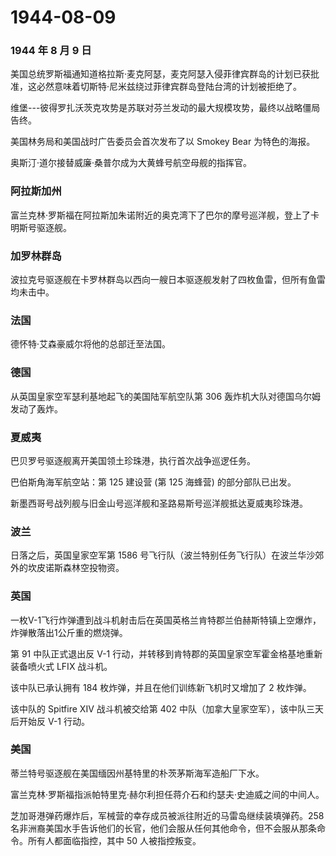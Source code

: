 # 1944-08-09

### 1944 年 8 月 9 日

美国总统罗斯福通知道格拉斯·麦克阿瑟，麦克阿瑟入侵菲律宾群岛的计划已获批准，这必然意味着切斯特·尼米兹绕过菲律宾群岛登陆台湾的计划被拒绝了。

维堡---彼得罗扎沃茨克攻势是苏联对芬兰发动的最大规模攻势，最终以战略僵局告终。

美国林务局和美国战时广告委员会首次发布了以 Smokey Bear 为特色的海报。

奥斯汀·道尔接替威廉·桑普尔成为大黄蜂号航空母舰的指挥官。

### 阿拉斯加州

富兰克林·罗斯福在阿拉斯加朱诺附近的奥克湾下了巴尔的摩号巡洋舰，登上了卡明斯号驱逐舰。

### 加罗林群岛

波拉克号驱逐舰在卡罗林群岛以西向一艘日本驱逐舰发射了四枚鱼雷，但所有鱼雷均未击中。

### 法国

德怀特·艾森豪威尔将他的总部迁至法国。

### 德国

从英国皇家空军瑟利基地起飞的美国陆军航空队第 306
轰炸机大队对德国乌尔姆发动了轰炸。

### 夏威夷

巴贝罗号驱逐舰离开美国领土珍珠港，执行首次战争巡逻任务。

巴伯斯角海军航空站：第 125 建设营 (第 125 海蜂营) 的部分部队已出发。

新墨西哥号战列舰与旧金山号巡洋舰和圣路易斯号巡洋舰抵达夏威夷珍珠港。

### 波兰

日落之后，英国皇家空军第 1586
号飞行队（波兰特别任务飞行队）在波兰华沙郊外的坎皮诺斯森林空投物资。

### 英国

一枚V-1飞行炸弹遭到战斗机射击后在英国英格兰肯特郡兰伯赫斯特镇上空爆炸，炸弹散落出1公斤重的燃烧弹。

第 91 中队正式退出反 V-1
行动，并转移到肯特郡的英国皇家空军霍金格基地重新装备喷火式 LFIX 战斗机。

该中队已承认拥有 184 枚炸弹，并且在他们训练新飞机时又增加了 2 枚炸弹。

该中队的 Spitfire XIV 战斗机被交给第 402
中队（加拿大皇家空军），该中队三天后开始反 V-1 行动。

### 美国

蒂兰特号驱逐舰在美国缅因州基特里的朴茨茅斯海军造船厂下水。

富兰克林·罗斯福指派帕特里克·赫尔利担任蒋介石和约瑟夫·史迪威之间的中间人。

芝加哥港弹药爆炸后，军械营的幸存成员被派往附近的马雷岛继续装填弹药。258
名非洲裔美国水手告诉他们的长官，他们会服从任何其他命令，但不会服从那条命令。所有人都面临指控，其中
50 人被指控叛变。